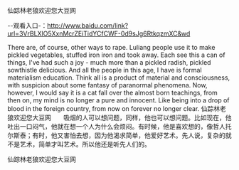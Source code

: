 仙踪林老狼欢迎您大豆网

--观看入口-：http://www.baidu.com/link?url=3VrBLXlO5XxnMcrZEiTidYCfCWF-0d9sJg6RtkqzmXC&wd

There are, of course, other ways to rape.
Luliang people use it to make pickled vegetables, stuffed iron iron and took away.
Each see this a can of things, I've had such a joy - much more than a pickled radish, pickled sowthistle delicious.
And all the people in this age, I have is formal materialism education.
Think all is a product of material and consciousness, with suspicion about some fantasy of paranormal phenomena.
Now, however, I would say it is a cat fall over the almost born teachings, from then on, my mind is no longer a pure and innocent.
Like being into a drop of blood in the foreign country, from now on forever no longer clear.
仙踪林老狼欢迎您大豆网　　吸烟的人可以想问题，同样，他也可以想问题。比如现在，他吐出一口闷气，他就在想一个人为什么会烦闷。有时候，他是喜欢想的，像哲人托尔斯泰；有时，他又害怕去想，因为他渴求简单，他爱好艺术。先人说，复杂的就不是艺术，简单才叫艺术。所以他还是听先人们的。

仙踪林老狼欢迎您大豆网
